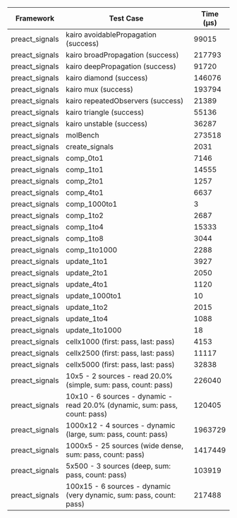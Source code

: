 | Framework | Test Case | Time (μs) |
| --- | --- | --- |
| preact_signals | kairo avoidablePropagation (success) | 99015 |
| preact_signals | kairo broadPropagation (success) | 217793 |
| preact_signals | kairo deepPropagation (success) | 91720 |
| preact_signals | kairo diamond (success) | 146076 |
| preact_signals | kairo mux (success) | 193794 |
| preact_signals | kairo repeatedObservers (success) | 21389 |
| preact_signals | kairo triangle (success) | 55136 |
| preact_signals | kairo unstable (success) | 36287 |
| preact_signals | molBench | 273518 |
| preact_signals | create_signals | 2031 |
| preact_signals | comp_0to1 | 7146 |
| preact_signals | comp_1to1 | 14555 |
| preact_signals | comp_2to1 | 1257 |
| preact_signals | comp_4to1 | 6637 |
| preact_signals | comp_1000to1 | 3 |
| preact_signals | comp_1to2 | 2687 |
| preact_signals | comp_1to4 | 15333 |
| preact_signals | comp_1to8 | 3044 |
| preact_signals | comp_1to1000 | 2288 |
| preact_signals | update_1to1 | 3927 |
| preact_signals | update_2to1 | 2050 |
| preact_signals | update_4to1 | 1120 |
| preact_signals | update_1000to1 | 10 |
| preact_signals | update_1to2 | 2015 |
| preact_signals | update_1to4 | 1088 |
| preact_signals | update_1to1000 | 18 |
| preact_signals | cellx1000 (first: pass, last: pass) | 4153 |
| preact_signals | cellx2500 (first: pass, last: pass) | 11117 |
| preact_signals | cellx5000 (first: pass, last: pass) | 32838 |
| preact_signals | 10x5 - 2 sources - read 20.0% (simple, sum: pass, count: pass) | 226040 |
| preact_signals | 10x10 - 6 sources - dynamic - read 20.0% (dynamic, sum: pass, count: pass) | 120405 |
| preact_signals | 1000x12 - 4 sources - dynamic (large, sum: pass, count: pass) | 1963729 |
| preact_signals | 1000x5 - 25 sources (wide dense, sum: pass, count: pass) | 1417449 |
| preact_signals | 5x500 - 3 sources (deep, sum: pass, count: pass) | 103919 |
| preact_signals | 100x15 - 6 sources - dynamic (very dynamic, sum: pass, count: pass) | 217488 |
